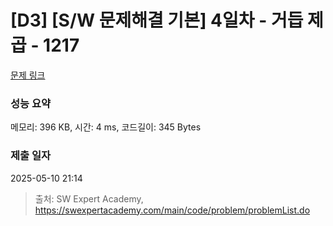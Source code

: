 # [D3] [S/W 문제해결 기본] 4일차 - 거듭 제곱 - 1217 

[문제 링크](https://swexpertacademy.com/main/code/problem/problemDetail.do?contestProbId=AV14dUIaAAUCFAYD) 

### 성능 요약

메모리: 396 KB, 시간: 4 ms, 코드길이: 345 Bytes

### 제출 일자

2025-05-10 21:14



> 출처: SW Expert Academy, https://swexpertacademy.com/main/code/problem/problemList.do